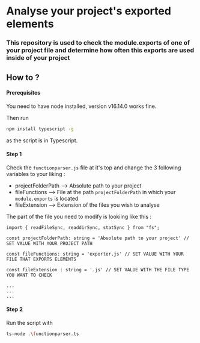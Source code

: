 # Analyse your project's exported elements

### This repository is used to check the module.exports of one of your project file and determine how often this exports are used inside of your project

## How to ?


#### Prerequisites

You need to have node installed, version v16.14.0 works fine.

Then run 
```bash
npm install typescript -g 
```
as the script is in Typescript.


#### Step 1

Check the ```functionparser.js``` file at it's top and change the 3 following variables to your liking :

- projectFolderPath --> Absolute path to your project
- fileFunctions --> File at the path ```projectFolderPath``` in which your ```module.exports``` is located
- fileExtension --> Extension of the files you wish to analyse

The part of the file you need to modify is lookiing like this : 

```
import { readFileSync, readdirSync, statSync } from "fs";

const projectFolderPath: string = 'Absolute path to your project' // SET VALUE WITH YOUR PROJECT PATH

const fileFunctions: string = 'exporter.js' // SET VALUE WITH YOUR FILE THAT EXPORTS ELEMENTS

const fileExtension : string = '.js' // SET VALUE WITH THE FILE TYPE YOU WANT TO CHECK

...
...
...

```

#### Step 2

Run the script with
```bash
ts-node .\functionparser.ts 
```